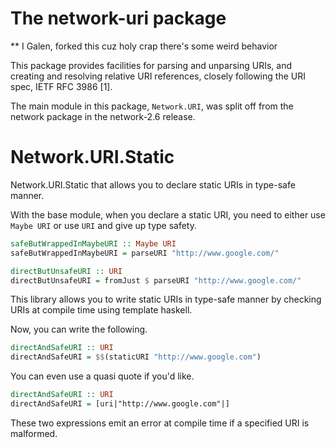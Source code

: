 The network-uri package
=======================

** I Galen, forked this cuz holy crap there's some weird behavior

This package provides facilities for parsing and unparsing URIs, and creating
and resolving relative URI references, closely following the URI spec, IETF
RFC 3986 [1].

The main module in this package, `Network.URI`, was split off from the
network package in the network-2.6 release.

# Network.URI.Static

Network.URI.Static that allows you to declare static URIs in type-safe manner.

With the base module, when you declare a static URI, you need to either use `Maybe URI` or use `URI` and give up type safety.

```haskell
safeButWrappedInMaybeURI :: Maybe URI
safeButWrappedInMaybeURI = parseURI "http://www.google.com/"

directButUnsafeURI :: URI
directButUnsafeURI = fromJust $ parseURI "http://www.google.com/"
```

This library allows you to write static URIs in type-safe manner by checking URIs at compile time using template haskell.

Now, you can write the following.

```haskell
directAndSafeURI :: URI
directAndSafeURI = $$(staticURI "http://www.google.com")
```

You can even use a quasi quote if you'd like.

```haskell
directAndSafeURI :: URI
directAndSafeURI = [uri|"http://www.google.com"|]
```

These two expressions emit an error at compile time if a specified URI is malformed.
